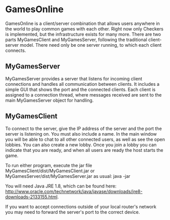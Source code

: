 # GamesOnline

GamesOnline is a client/server combination that allows users anywhere in the world to play common games with each other. Right now only Checkers is implemented, but the infrastructure exists for many more. There are two parts MyGamesClient and MyGamesServer, following the traditional client-server model. There need only be one server running, to which each client connects.

## MyGamesServer

MyGamesServer provides a server that listens for incoming client connections and handles all communication between clients. It includes a simple GUI that shows the port and the connected clients. Each client is assigned to a connection thread, where messages received are sent to the main MyGamesServer object for handling.

## MyGamesClient

To connect to the server, give the IP address of the server and the port the server is listening on. You must also include a name. In the main window you will be able to chat to all other connected users, as well as see the open lobbies. You can also create a new lobby. Once you join a lobby you can indicate that you are ready, and when all users are ready the host starts the game.



To run either program, execute the jar file MyGamesClient/dist/MyGamesClient.jar or MyGamesServer/dist/MyGamesServer.jar as usual:
java -jar <jar file name>

You will need Java JRE 1.8, which can be found here: http://www.oracle.com/technetwork/java/javase/downloads/jre8-downloads-2133155.html. 

If you want to accept connections outside of your local router's network you may need to forward the server's port to the correct device.
